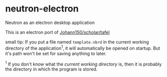 # neutron-electron
Neutron as an electron desktop application

This is an electron port of [Johann150/scholar/tafel](https://github.com/Johann150/scholar/tree/master/tafel)

small tip: If you put a file named `template.nbrd` in the current working directory of the application<sup>1</sup>, it will automatically be opened on startup. But it's path won't be set for saving anything to later.

<sup>1</sup> If you don't know what the *current working directory* is, then it is probably the directory in which the program is stored.
